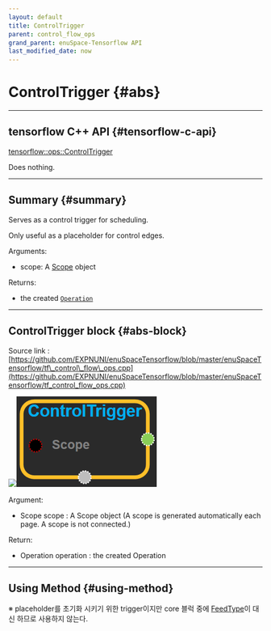 ```yaml
--- 
layout: default 
title: ControlTrigger 
parent: control_flow_ops 
grand_parent: enuSpace-Tensorflow API 
last_modified_date: now 
--- 
```


# ControlTrigger {#abs}

---

## tensorflow C++ API {#tensorflow-c-api}

[tensorflow::ops::ControlTrigger](https://www.tensorflow.org/api_docs/cc/class/tensorflow/ops/control-trigger.html)

Does nothing.

---

## Summary {#summary}

Serves as a control trigger for scheduling.

Only useful as a placeholder for control edges.

Arguments:

* scope: A [Scope](https://www.tensorflow.org/api_docs/cc/class/tensorflow/scope.html#classtensorflow_1_1_scope) object

Returns:

* the created [`Operation`](https://www.tensorflow.org/api_docs/cc/class/tensorflow/operation.html#classtensorflow_1_1_operation)

---

## ControlTrigger block {#abs-block}

Source link :[https://github.com/EXPNUNI/enuSpaceTensorflow/blob/master/enuSpaceTensorflow/tf\_control\_flow\_ops.cpp](https://github.com/EXPNUNI/enuSpaceTensorflow/blob/master/enuSpaceTensorflow/tf_control_flow_ops.cpp)

![](./assets/tf_control_flow_ops/controltrigger1.png)![](/assets/control_flow_ops/controltrigger1.png)

Argument:

* Scope scope : A Scope object \(A scope is generated automatically each page. A scope is not connected.\)

Return:

* Operation operation : the created Operation

---

## Using Method {#using-method}

※ placeholder를 초기화 시키기 위한 trigger이지만 core 블럭 중에 [FeedType](https://expnuni.gitbooks.io/enuspacetensorflow/content/core/feedtype.html)이 대신 하므로 사용하지 않는다.

